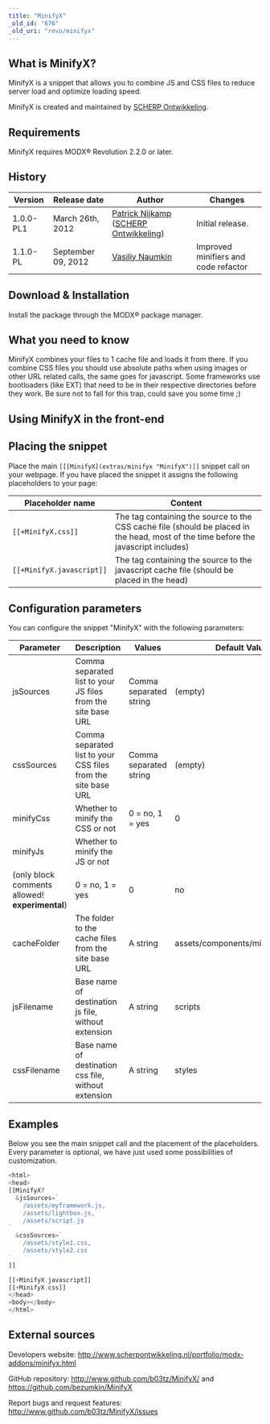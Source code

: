 ```yaml
---
title: "MinifyX"
_old_id: "676"
_old_uri: "revo/minifyx"
---
```


## What is MinifyX?

MinifyX is a snippet that allows you to combine JS and CSS files to reduce server load and optimize loading speed.

MinifyX is created and maintained by [SCHERP Ontwikkeling](http://www.scherpontwikkeling.nl).

## Requirements

MinifyX requires MODX® Revolution 2.2.0 or later.

## History

| Version   | Release date       | Author                                                                                                                                      | Changes                              |
| --------- | ------------------ | ------------------------------------------------------------------------------------------------------------------------------------------- | ------------------------------------ |
| 1.0.0-PL1 | March 26th, 2012   | [Patrick Nijkamp](http://www.scherpontwikkeling.nl/over-ons/patrick-nijkamp.html) ([SCHERP Ontwikkeling](http://www.scherpontwikkeling.nl)) | Initial release.                     |
| 1.1.0-PL  | September 09, 2012 | [Vasiliy Naumkin](http://bezumkin.ru)                                                                                                       | Improved minifiers and code refactor |

## Download & Installation

Install the package through the MODX® package manager.

## What you need to know

MinifyX combines your files to 1 cache file and loads it from there. If you combine CSS files you should use absolute paths when using images or other URL related calls, the same goes for javascript. Some frameworks use bootloaders (like EXT) that need to be in their respective directories before they work. Be sure not to fall for this trap, could save you some time ;)

## Using MinifyX in the front-end

## Placing the snippet

Place the main `[[[MinifyX](extras/minifyx "MinifyX")]]` snippet call on your webpage. If you have placed the snippet it assigns the following placeholders to your page:

| Placeholder name          | Content                                                                                                                             |
| ------------------------- | ----------------------------------------------------------------------------------------------------------------------------------- |
| `[[+MinifyX.css]]`        | The tag containing the source to the CSS cache file (should be placed in the head, most of the time before the javascript includes) |
| `[[+MinifyX.javascript]]` | The tag containing the source to the javascript cache file (should be placed in the head)                                           |

## Configuration parameters

You can configure the snippet "MinifyX" with the following parameters:

| Parameter                                       | Description                                                   | Values                 | Default Value                    | Required |
| ----------------------------------------------- | ------------------------------------------------------------- | ---------------------- | -------------------------------- | -------- |
| jsSources                                       | Comma separated list to your JS files from the site base URL  | Comma separated string | (empty)                          | no       |
| cssSources                                      | Comma separated list to your CSS files from the site base URL | Comma separated string | (empty)                          | no       |
| minifyCss                                       | Whether to minify the CSS or not                              | 0 = no, 1 = yes        | 0                                | no       |
| minifyJs                                        | Whether to minify the JS or not                               |
| (only block comments allowed! **experimental**) | 0 = no, 1 = yes                                               | 0                      | no                               |
| cacheFolder                                     | The folder to the cache files from the site base URL          | A string               | assets/components/minifyx/cache/ | no       |
| jsFilename                                      | Base name of destination js file, without extension           | A string               | scripts                          |          |
| cssFilename                                     | Base name of destination css file, without extension          | A string               | styles                           |          |

## Examples

Below you see the main snippet call and the placement of the placeholders. Every parameter is optional, we have just used some possibilities of customization.

``` php
<html>
<head>
[[MinifyX?
  &jsSources=`
    /assets/myframework.js,
    /assets/lightbox.js,
    /assets/script.js
`
  &cssSources=`
    /assets/style1.css,
    /assets/style2.css
`
]]

[[+MinifyX.javascript]]
[[+MinifyX.css]]
</head>
<body></body>
</html>
```

## External sources

Developers website: <http://www.scherpontwikkeling.nl/portfolio/modx-addons/minifyx.html>

GitHub repository: <http://www.github.com/b03tz/MinifyX/> and <https://github.com/bezumkin/MinifyX>

Report bugs and request features: <http://www.github.com/b03tz/MinifyX/issues>

